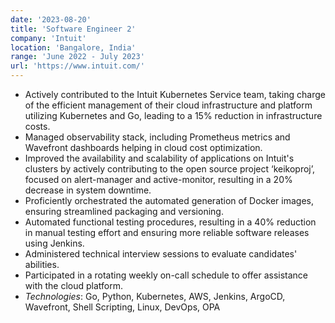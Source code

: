 ```yaml
---
date: '2023-08-20'
title: 'Software Engineer 2'
company: 'Intuit'
location: 'Bangalore, India'
range: 'June 2022 - July 2023'
url: 'https://www.intuit.com/'
---
```


- Actively contributed to the Intuit Kubernetes Service team, taking charge of the efficient management of their cloud infrastructure and platform utilizing Kubernetes and Go, leading to a 15% reduction in infrastructure costs.
- Managed observability stack, including Prometheus metrics and Wavefront dashboards helping in cloud cost optimization.
- Improved the availability and scalability of applications on Intuit's clusters by actively contributing to the open source project ‘keikoproj’, focused on alert-manager and active-monitor, resulting in a 20% decrease in system downtime.
- Proficiently orchestrated the automated generation of Docker images, ensuring streamlined packaging and versioning.
- Automated functional testing procedures, resulting in a 40% reduction in manual testing effort and ensuring more reliable software releases using Jenkins.
- Administered technical interview sessions to evaluate candidates' abilities.
- Participated in a rotating weekly on-call schedule to offer assistance with the cloud platform.
- _Technologies_: Go, Python, Kubernetes, AWS, Jenkins, ArgoCD, Wavefront, Shell Scripting, Linux, DevOps, OPA
